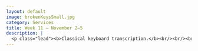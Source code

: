 ```yaml
---
layout: default
image: brokenKeysSmall.jpg
category: Services
title: Week 11 – November 2–5
description: |
  <p class="lead"><b>Classical keyboard transcription.</b><br/><br/><br/><br/><a href="/week11/">Read more...</a></p>
---
```

